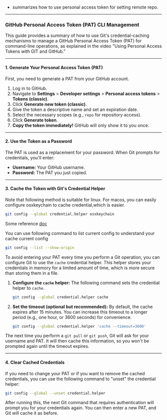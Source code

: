 * summarizes how to use personal access token for setting remote repo.

-----

### GitHub Personal Access Token (PAT) CLI Management

This guide provides a summary of how to use Git's credential-caching mechanisms to manage a GitHub Personal Access Token (PAT) for command-line operations, as explained in the video "Using Personal Access Tokens with GIT and GitHub."

-----

#### 1\. Generate Your Personal Access Token (PAT)

First, you need to generate a PAT from your GitHub account.

1.  Log in to GitHub.
2.  Navigate to **Settings** \> **Developer settings** \> **Personal access tokens** \> **Tokens (classic)**.
3.  Click **Generate new token (classic)**.
4.  Give the token a descriptive name and set an expiration date.
5.  Select the necessary scopes (e.g., `repo` for repository access).
6.  Click **Generate token**.
7.  **Copy the token immediately\!** GitHub will only show it to you once.

-----

#### 2\. Use the Token as a Password

The PAT is used as a replacement for your password. When Git prompts for credentials, you'll enter:

  * **Username:** Your GitHub username.
  * **Password:** The PAT you just copied.

-----

#### 3\. Cache the Token with Git's Credential Helper

Note that following method is suitable for linux. For macos, you can easily configure osxkeychain to cache credential,which is easier. 

```bash 
git config --global credential.helper osxkeychain
```
Some reference [doc](https://gist.github.com/jonjack/bf295d4170edeb00e96fb158f9b1ba3c)

You can use following command to list current config to understand your cache current config 

```bash
git config --list --show-origin
```


To avoid entering your PAT every time you perform a Git operation, you can configure Git to use the `cache` credential helper. This helper stores your credentials in memory for a limited amount of time, which is more secure than storing them in a file.

1.  **Configure the `cache` helper:**
    The following command sets the credential helper to `cache`.

    ```bash
    git config --global credential.helper cache
    ```

2.  **Set the timeout (optional but recommended):**
    By default, the cache expires after 15 minutes. You can increase this timeout to a longer period (e.g., one hour, or 3600 seconds) for convenience.

    ```bash
    git config --global credential.helper 'cache --timeout=3600'
    ```

The next time you perform a `git pull` or `git push`, Git will ask for your username and PAT. It will then cache this information, so you won't be prompted again until the timeout expires.

-----

#### 4\. Clear Cached Credentials

If you need to change your PAT or if you want to remove the cached credentials, you can use the following command to "unset" the credential helper:

```bash
git config --global --unset credential.helper
```

After running this, the next Git command that requires authentication will prompt you for your credentials again. You can then enter a new PAT, and Git will cache it as before.